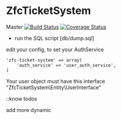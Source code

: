 # ZfcTicketSystem

Master
[![Build Status](https://travis-ci.org/kokspflanze/ZfcTicketSystem.svg?branch=master)](https://travis-ci.org/kokspflanze/ZfcTicketSystem?branch=master)
[![Coverage Status](https://coveralls.io/repos/kokspflanze/ZfcTicketSystem/badge.svg?branch=master)](https://coveralls.io/r/kokspflanze/ZfcTicketSystem?branch=master)

- run the SQL script [db/dump.sql]

edit your config, to set your AuthService

	'zfc-ticket-system' => array(
		'auth_service' => 'user_auth_service',
	)
	
Your user object must have this interface "ZfcTicketSystem\Entity\UserInterface"
 
 

::know todos

add more dynamic